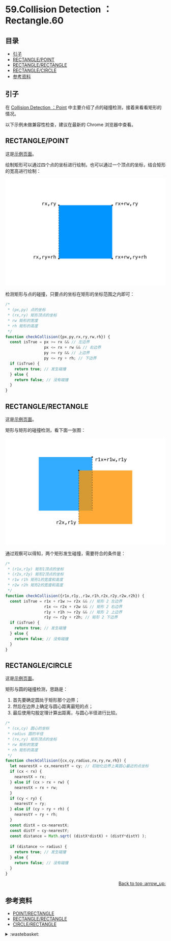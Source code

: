 # 59.Collision Detection ：Rectangle.60
## <a name="index"></a> 目录
- [引子](#start)
- [RECTANGLE/POINT](#situation1)
- [RECTANGLE/RECTANGLE](#situation2)
- [RECTANGLE/CIRCLE](#situation3)
- [参考资料](#reference)


## <a name="start"></a> 引子
在 [Collision Detection ：Point][url-blog-58] 中主要介绍了点的碰撞检测，接着来看看矩形的情况。

以下示例未做兼容性检查，建议在最新的 Chrome 浏览器中查看。

## <a name="situation1"></a> RECTANGLE/POINT
这是[示例页面][url-lab-1]。

绘制矩形可以通过四个点的坐标进行绘制，也可以通过一个顶点的坐标，结合矩形的宽高进行绘制：

![59-rect-bounding-box][url-local-1]

检测矩形与点的碰撞，只要点的坐标在矩形的坐标范围之内即可：
```js
/*
 * (px,py) 点的坐标
 * (rx,ry) 矩形顶点的坐标
 * rw 矩形的宽度
 * rh 矩形的高度
 */
function checkCollision({px,py,rx,ry,rw,rh}) {
  const isTrue = px >= rx && // 左边界
                 px <= rx + rw && // 右边界
                 py >= ry && // 上边界
                 py <= ry + rh; // 下边界
  if (isTrue) {
    return true; // 发生碰撞
  } else {
    return false; // 没有碰撞
  }
}
```

## <a name="situation2"></a> RECTANGLE/RECTANGLE
这是[示例页面][url-lab-2]。

矩形与矩形的碰撞检测，看下面一张图：

![59-rect-rect][url-local-2]

通过观察可以得知，两个矩形发生碰撞，需要符合的条件是：
```js
/*
 * (r1x,r1y) 矩形1顶点的坐标
 * (r2x,r2y) 矩形2顶点的坐标
 * r1w r1h 矩形1的宽度和高度
 * r2w r2h 矩形2的宽度和高度
 */
function checkCollision({r1x,r1y,,r1w,r1h,r2x,r2y,r2w,r2h}) {
  const isTrue = r1x + r1w >= r2x && // 矩形 2 左边界
                 r1x <= r2x + r2w && // 矩形 2 右边界
                 r1y + r1h >= r2y && // 矩形 2 上边界
                 r1y <= r2y + r2h; // 矩形 2 下边界
  if (isTrue) {
    return true; // 发生碰撞
  } else {
    return false; // 没有碰撞
  }
}
```

## <a name="situation3"></a> RECTANGLE/CIRCLE
这是[示例页面][url-lab-3]。

矩形与圆的碰撞检测，思路是：
1. 首先要确定圆处于矩形那个边界；
2. 然后在边界上确定与圆心距离最短的点；
3. 最后使用勾股定理计算出距离，与圆心半径进行比较。

```js
/*
 * (cx,cy) 圆心的坐标
 * radius 圆的半径
 * (rx,ry) 矩形顶点的坐标
 * rw 矩形的宽度
 * rh 矩形的高度
 */
function checkCollision({cx,cy,radius,rx,ry,rw,rh}) {
  let nearestX = cx,nearestY = cy; // 初始化边界上离圆心最近的点坐标
  if (cx < rx) {
    nearestX = rx;
  } else if (cx > rx + rw) {
    nearestX = rx + rw;
  }
  if (cy < ry) {
    nearestY = ry;
  } else if (cy > ry + rh) {
    nearestY = ry + rh;
  }
  const distX = cx-nearestX;
  const distY = cy-nearestY;
  const distance = Math.sqrt( (distX*distX) + (distY*distY) );

  if (distance <= radius) {
    return true; // 发生碰撞
  } else {
    return false; // 没有碰撞
  }
}
```


<div align="right"><a href="#index">Back to top :arrow_up:</a></div>

## <a name="reference"></a> 参考资料
- [POINT/RECTANGLE][url-article-1]
- [RECTANGLE/RECTANGLE][url-article-2]
- [CIRCLE/RECTANGLE][url-article-3]

[url-blog-58]:https://github.com/XXHolic/blog/issues/59
[url-article-1]:http://www.jeffreythompson.org/collision-detection/point-rect.php
[url-article-2]:http://www.jeffreythompson.org/collision-detection/rect-rect.php
[url-article-3]:http://www.jeffreythompson.org/collision-detection/circle-rect.php

[url-lab-1]:https://xxholic.github.io/lab/blog/59/rectangle-point.html
[url-lab-2]:https://xxholic.github.io/lab/blog/59/rectangle-rectangle.html
[url-lab-3]:https://xxholic.github.io/lab/blog/59/rectangle-circle.html

[url-local-1]:./images/59/rect-bounding-box.jpg
[url-local-2]:./images/59/rect-rect.jpg

<details>
<summary>:wastebasket:</summary>

我也想这样明明白白。

![59-poster][url-local-poster]

</details>

[url-local-poster]:./images/59/poster.png
